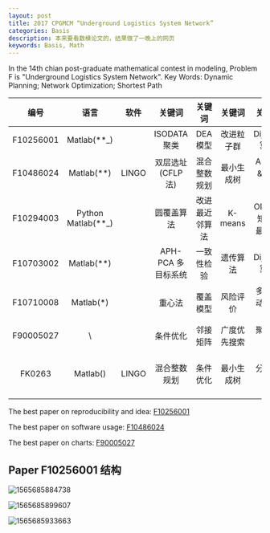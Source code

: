 ```yaml
---
layout: post
title: 2017 CPGMCM “Underground Logistics System Network”
categories: Basis
description: 本来要看数模论文的，结果做了一晚上的网页
keywords: Basis, Math
---
```


In the 14th chian post-graduate mathematical contest in modeling, Problem F is "Underground Logistics System Network".   Key Words: Dynamic Planning; Network Optimization; Shortest Path

| 编号 | 语言 | 软件 | 关键词 | 关键词 | 关键词 | 关键词| 关键词 |
| :----: | :----: | :----: | :----: | :----: | :----: | :----: | :----: |
| F10256001 |    Matlab(**_)     |       |    ISODATA聚类     |    DEA 模型    |  改进粒子群  |   Dijkstra 算法   |模拟退火|
| F10486024 |     Matlab(**)     | LINGO |  双层选址(CFLP法)  |  混合整数规划  |  最小生成树  |   AHP法&熵权法    | TOPSIS法 |
| F10294003 | Python Matlab(**_) |       |     圆覆盖算法     | 改进最近邻算法 |   K-means    | OD流量矩阵&最优化 |                     |
| F10703002 |     Matlab(**)     |       | APH-PCA 多目标系统 |   一致性检验   |   遗传算法   |   Dijkstra 算法   |贪婪算法(蚁群算法)|
| F10710008 |     Matlab(*)      |       |       重心法       |    覆盖模型    |   风险评价   |  多目标动态规划   ||
| F90005027 |         \          |       |      条件优化      |    邻接矩阵    | 广度优先搜索 |     聚簇划分      |      恶化因子       |
| FK0263 |      Matlab()      | LINGO |    混合整数规划    |    条件优化    |  最小生成树  |分步规划|Fleury算法&欧拉回路|

The best paper on reproducibility and idea: [F10256001]()

The best paper on software usage: [F10486024]()

The best paper on charts: [F90005027]()

## Paper F10256001 结构

![1565685884738](C:\Users\XiaolinHu\AppData\Roaming\Typora\typora-user-images\1565685884738.png)

![1565685899607](C:\Users\XiaolinHu\AppData\Roaming\Typora\typora-user-images\1565685899607.png)

![1565685933663](C:\Users\XiaolinHu\AppData\Roaming\Typora\typora-user-images\1565685933663.png)